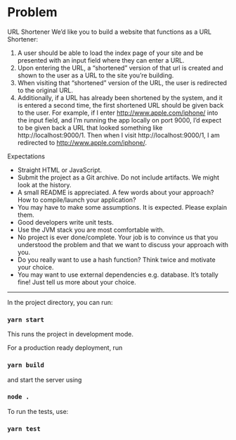 # Problem

URL Shortener
We’d like you to build a website that functions as a URL Shortener:
1. A user should be able to load the index page of your site and be presented with an input field where they can enter a URL.
2. Upon entering the URL, a “shortened” version of that url is created and shown to the user as a URL to the site you’re building.
3. When visiting that “shortened” version of the URL, the user is redirected to the original URL.
4. Additionally, if a URL has already been shortened by the system, and it is entered a second time, the first shortened URL should be given back to the user.
For example, if I enter http://www.apple.com/iphone/ into the input field, and I’m running the app locally on port 9000, I’d expect to be given back a URL that looked something like http://localhost:9000/1. Then when I visit http://localhost:9000/1, I am redirected to http://www.apple.com/iphone/.

Expectations

- Straight HTML or JavaScript.
- Submit the project as a Git archive. Do not include artifacts. We might look at the history.
- A small README is appreciated. A few words about your approach? How to compile/launch your application?
- You may have to make some assumptions. It is expected. Please explain them.
- Good developers write unit tests.
- Use the JVM stack you are most comfortable with.
- No project is ever done/complete. Your job is to convince us that you understood the problem and that we want to discuss your approach with you.
- Do you really want to use a hash function? Think twice and motivate your choice.
- You may want to use external dependencies e.g. database. It’s totally fine! Just tell us more about your choice.

---

In the project directory, you can run:

### `yarn start`

This runs the project in development mode.

For a production ready deployment, run
### `yarn build`

and start the server using

### `node .`

To run the tests, use: 

### `yarn test`